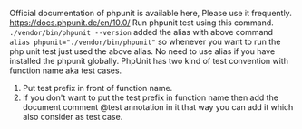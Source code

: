 Official documentation of phpunit is available here, Please use it frequently. 
https://docs.phpunit.de/en/10.0/
Run phpunit test using this command.
`./vendor/bin/phpunit --version`
added the alias with above command 
`alias phpunit="./vendor/bin/phpunit"`
so whenever you want to run the php unit test just used the above alias. No need to use alias if you have installed the phpunit globally.
PhpUnit has two kind of test convention with function name aka test cases.
1. Put test prefix in front of function name.
2. If you don't want to put the test prefix in function name then add the document comment @test annotation in it that way you can add it which also consider as test case.

